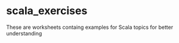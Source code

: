 # scala_exercises

These are worksheets containg examples for Scala topics for better understanding
